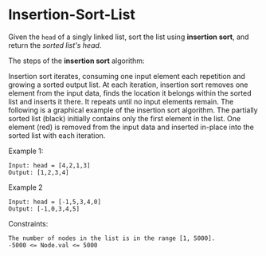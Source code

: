 # Insertion-Sort-List

Given the `head` of a singly linked list, sort the list using **insertion sort**, and return the _sorted list's head_.

The steps of the **insertion sort** algorithm:

Insertion sort iterates, consuming one input element each repetition and growing a sorted output list.
At each iteration, insertion sort removes one element from the input data, finds the location it belongs within the sorted list and inserts it there.
It repeats until no input elements remain.
The following is a graphical example of the insertion sort algorithm. The partially sorted list (black) initially contains only the first element in the list. One element (red) is removed from the input data and inserted in-place into the sorted list with each iteration.


 

Example 1:
```
Input: head = [4,2,1,3]
Output: [1,2,3,4]
```
Example 2
```
Input: head = [-1,5,3,4,0]
Output: [-1,0,3,4,5]
``` 

Constraints:
```
The number of nodes in the list is in the range [1, 5000].
-5000 <= Node.val <= 5000
```
